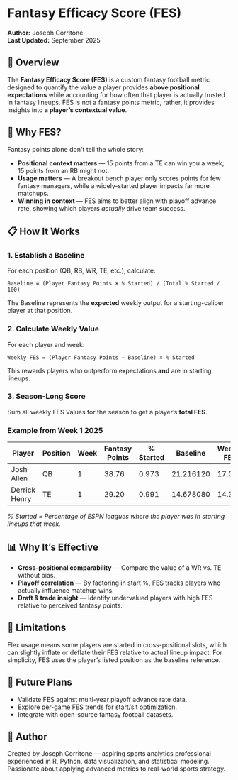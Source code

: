 # Fantasy Efficacy Score (FES)

**Author:** Joseph Corritone  
**Last Updated:** September 2025

## :football: Overview
The **Fantasy Efficacy Score (FES)** is a custom fantasy football metric designed to quantify the value a player provides **above positional expectations** while accounting for how often that player is actually trusted in fantasy lineups. FES is not a fantasy points metric, rather, it provides insights into **a player’s contextual value**.

## :pushpin: Why FES?

Fantasy points alone don't tell the whole story:
- **Positional context matters** — 15 points from a TE can win you a week; 15 points from an RB might not.
- **Usage matters** — A breakout bench player only scores points for few fantasy managers, while a widely-started player impacts far more matchups.
- **Winning in context** — FES aims to better align with playoff advance rate, showing which players *actually* drive team success.

## :clipboard: How It Works

### 1. Establish a Baseline
For each position (QB, RB, WR, TE, etc.), calculate:

`Baseline = (Player Fantasy Points × % Started) / (Total % Started / 100)`

The Baseline represents the **expected** weekly output for a starting-caliber player at that position.

### 2. Calculate Weekly Value

For each player and week:

`Weekly FES = (Player Fantasy Points − Baseline) × % Started`

This rewards players who outperform expectations **and** are in starting lineups.

### 3. Season-Long Score

Sum all weekly FES Values for the season to get a player’s **total FES**.

### Example from Week 1 2025

| Player         | Position | Week | Fantasy Points | % Started |  Baseline  | Weekly FES |
|----------------|----------|------|----------------|-----------|------------|------------|
| Josh Allen     | QB       | 1    | 38.76          | 0.973     | 21.216120  | 17.070     |
| Derrick Henry  | TE       | 1    | 29.20          | 0.991     | 14.678080  | 14.391     |

*% Started = Percentage of ESPN leagues where the player was in starting lineups that week.*

## :bar_chart: Why It’s Effective

- **Cross-positional comparability** — Compare the value of a WR vs. TE without bias.
- **Playoff correlation** — By factoring in start %, FES tracks players who actually influence matchup wins.
- **Draft & trade insight** — Identify undervalued players with high FES relative to perceived fantasy points.

## :wrench: Limitations 

Flex usage means some players are started in cross-positional slots, which can slightly inflate or deflate their FES relative to actual lineup impact. For simplicity, FES uses the player’s listed position as the baseline reference.

## :calendar: Future Plans
- Validate FES against multi-year playoff advance rate data.
- Explore per-game FES trends for start/sit optimization.
- Integrate with open-source fantasy football datasets.

## :bust_in_silhouette: Author

Created by Joseph Corritone — aspiring sports analytics professional experienced in R, Python, data visualization, and statistical modeling. Passionate about applying advanced metrics to real-world sports strategy.
